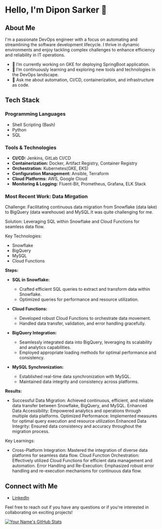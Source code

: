 # Hello, I'm Dipon Sarker 👋

## About Me

I'm a passionate DevOps engineer with a focus on automating and streamlining the software development lifecycle. I thrive in dynamic environments and enjoy tackling complex challenges to enhance efficiency and reliability in IT operations.

- 🔭 I’m currently working on GKE for deploying SpringBoot application.
- 🌱 I’m continuously learning and exploring new tools and technologies in the DevOps landscape.
- 💬 Ask me about automation, CI/CD, containerization, and infrastructure as code.

## Tech Stack

### Programming Languages

- Shell Scripting (Bash)
- Python
- SQL

### Tools & Technologies

- **CI/CD:** Jenkins, GitLab CI/CD
- **Containerization:** Docker, Artifact Registry, Container Registry
- **Orchestration:** Kubernetes(GKE, EKS)
- **Configuration Management:** Ansible, Terraform
- **Cloud Platforms:** AWS, Google Cloud
- **Monitoring & Logging:** Fluent-Bit, Prometheus, Grafana, ELK Stack

### Most Recent Work: Data Mirgation

Challenge: Facilitating continuous data migration from Snowflake (data lake) to BigQuery (data warehouse) and MySQL.It was quite challenging for me.

Solution: Leveraging SQL within Snowflake and Cloud Functions for seamless data flow.

Key Technologies:

- Snowflake
- BigQuery
- MySQL
- Cloud Functions

**Steps:**

- **SQL in Snowflake:**
    - Crafted efficient SQL queries to extract and transform data within Snowflake.
    - Optimized queries for performance and resource utilization.

- **Cloud Functions:**
    - Developed robust Cloud Functions to orchestrate data movement.
    - Handled data transfer, validation, and error handling gracefully.

- **BigQuery Integration:**
    - Seamlessly integrated data into BigQuery, leveraging its scalability and analytics capabilities.
    - Employed appropriate loading methods for optimal performance and consistency.

- **MySQL Synchronization:**
    - Established real-time data synchronization with MySQL.
    - Maintained data integrity and consistency across platforms.


**Results:**

-    Successful Data Migration: Achieved continuous, efficient, and reliable data transfer between Snowflake, BigQuery, and MySQL. Enhanced Data Accessibility: Empowered analytics and operations through multiple data platforms. Optimized Performance: Implemented measures for optimal query execution and resource utilization.Enhanced Data Integrity: Ensured data consistency and accuracy throughout the migration process.

Key Learnings:

-    Cross-Platform Integration: Mastered the integration of diverse data platforms for seamless data flow.
    Cloud Function Orchestration: Effectively utilized Cloud Functions for efficient data management and automation.
    Error Handling and Re-Execution: Emphasized robust error handling and re-execution mechanisms for continuous data flow.

## Connect with Me

- [LinkedIn](https://www.linkedin.com/in/dipon778)

Feel free to reach out if you have any questions or if you're interested in collaborating on exciting projects!

[![Your Name's GitHub Stats](https://github-readme-stats.vercel.app/api?username=dipon778&show_icons=true&hide=contribs)](https://github.com/dipon778)
